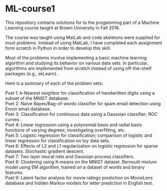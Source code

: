 # ML-course1

This repository contains solutions for to the progamming part of a Machine Learning course taught at Brown University in Fall 2016.  

The course was taught using MatLab and code skeletons were supplied for most problems.  Instead of using MatLab, I have completed each assignment form scratch in Python in order to develop this skill.

Most of the problems involve implementing a basic machine learning algorithm and studying its behavior on various data sets. In particular, algorithms are implemented from scratch instead of using off-the-shelf packages (e.g., skLearn).  

Here is a summary of each of the problem sets:

Pset 1:  k-Nearest neighbor for classification of handwritten digits using a subset of the MNIST database.  
Pset 2: Naive Bayes/Bag-of-words classifier for spam email detection using Enron email database.  
Pset 3: Classification for continuous data using a Gaussian classifier; ROC curves .   
Pset 4: Linear regression using a polynomial basis and radial basis functions of varying degrees; investigating overfitting, etc.   
Pset 5: Logistic regression for classification; comparison of logistic and linear regression for classification on toy data sets.     
Pset 6: Effects of L2 and L1 regularization on logistic regression for sparse datasets.  Stochastic gradient descent.    
Pset 7: Two layer neural nets and Gaussian process classifiers.    
Pset 8: Clustering using K-means on the MNIST dataset. Bernoulli mixture model using EM algorithm, trained on a dataset of words and binary features.   
Pset 9: Latent factor analysis for movie ratings prediction on MovieLens database and hidden Markov models for letter prediction in English text.



